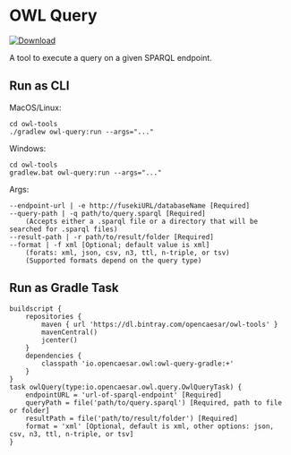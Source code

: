 # OWL Query

[ ![Download](https://api.bintray.com/packages/opencaesar/owl-tools/owl-query/images/download.svg) ](https://bintray.com/opencaesar/owl-tools/owl-query/_latestVersion)

A tool to execute a query on a given SPARQL endpoint. 

## Run as CLI

MacOS/Linux:
```
cd owl-tools
./gradlew owl-query:run --args="..."
```
Windows:
```
cd owl-tools
gradlew.bat owl-query:run --args="..."
```
Args:
```
--endpoint-url | -e http://fusekiURL/databaseName [Required]
--query-path | -q path/to/query.sparql [Required]
    (Accepts either a .sparql file or a directory that will be searched for .sparql files)
--result-path | -r path/to/result/folder [Required]
--format | -f xml [Optional; default value is xml]
    (forats: xml, json, csv, n3, ttl, n-triple, or tsv)
    (Supported formats depend on the query type)
```

## Run as Gradle Task
```
buildscript {
	repositories {
		maven { url 'https://dl.bintray.com/opencaesar/owl-tools' }
  		mavenCentral()
		jcenter()
	}
	dependencies {
		classpath 'io.opencaesar.owl:owl-query-gradle:+'
	}
}
task owlQuery(type:io.opencaesar.owl.query.OwlQueryTask) {
	endpointURL = 'url-of-sparql-endpoint' [Required]
	queryPath = file('path/to/query.sparql') [Required, path to file or folder]
	resultPath = file('path/to/result/folder') [Required]
    format = 'xml' [Optional, default is xml, other options: json, csv, n3, ttl, n-triple, or tsv]
}               
```